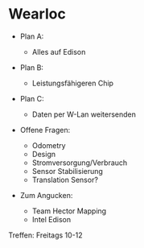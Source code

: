 # Wearloc

* Plan A:
    * Alles auf Edison
* Plan B:
    * Leistungsfähigeren Chip
* Plan C:
    * Daten per W-Lan weitersenden

* Offene Fragen:
    * Odometry
    * Design
    * Stromversorgung/Verbrauch
    * Sensor Stabilisierung
    * Translation Sensor?

* Zum Angucken:
    * Team Hector Mapping
    * Intel Edison

Treffen: Freitags 10-12
